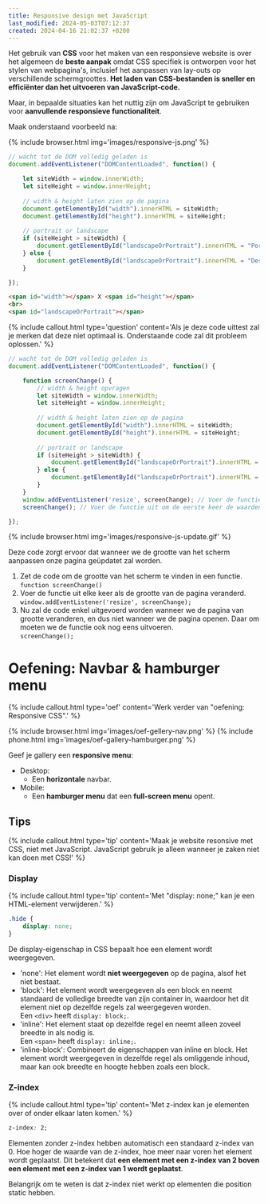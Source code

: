```yaml
---
title: Responsive design met JavaScript
last_modified: 2024-05-03T07:12:37
created: 2024-04-16 21:02:37 +0200
---
```


Het gebruik van **CSS** voor het maken van een responsieve website is over het algemeen de **beste aanpak** omdat CSS specifiek is ontworpen voor het stylen van webpagina's, inclusief het aanpassen van lay-outs op verschillende schermgroottes. **Het laden van CSS-bestanden is sneller en efficiënter dan het uitvoeren van JavaScript-code.**

Maar, in bepaalde situaties kan het nuttig zijn om JavaScript te gebruiken voor **aanvullende responsieve functionaliteit**.

Maak onderstaand voorbeeld na:

{% include browser.html img='images/responsive-js.png' %}

```javascript
// wacht tot de DOM volledig geladen is
document.addEventListener("DOMContentLoaded", function() {

    let siteWidth = window.innerWidth;
    let siteHeight = window.innerHeight;
    
    // width & height laten zien op de pagina
    document.getElementById("width").innerHTML = siteWidth;
    document.getElementById("height").innerHTML = siteHeight;
    
    // portrait or landscape
    if (siteHeight > siteWidth) {
        document.getElementById("landscapeOrPortrait").innerHTML = "Portrait";
    } else {
        document.getElementById("landscapeOrPortrait").innerHTML = "Desktop";
    }

});
```

```html
<span id="width"></span> X <span id="height"></span>
<br>
<span id="landscapeOrPortrait"></span>
```

{% include callout.html type='question' content='Als je deze code uittest zal je merken dat deze niet optimaal is. Onderstaande code zal dit probleem oplossen.' %}

```javascript
// wacht tot de DOM volledig geladen is
document.addEventListener("DOMContentLoaded", function() {

    function screenChange() {
        // width & height opvragen
        let siteWidth = window.innerWidth;
        let siteHeight = window.innerHeight;
        
        // width & height laten zien op de pagina
        document.getElementById("width").innerHTML = siteWidth;
        document.getElementById("height").innerHTML = siteHeight;
        
        // portrait or landscape
        if (siteHeight > siteWidth) {
            document.getElementById("landscapeOrPortrait").innerHTML = "Portrait";
        } else {
            document.getElementById("landscapeOrPortrait").innerHTML = "Desktop";
        }
    }
    window.addEventListener('resize', screenChange); // Voer de functie uit wanneer het scherm veranderd
    screenChange(); // Voer de functie uit om de eerste keer de waarden te laten zien

});
```

{% include browser.html img='images/responsive-js-update.gif' %}

Deze code zorgt ervoor dat wanneer we de grootte van het scherm aanpassen onze pagina geüpdatet zal worden.
1. Zet de code om de grootte van het scherm te vinden in een functie.  
    `function screenChange()`
2. Voer de functie uit elke keer als de grootte van de pagina veranderd.  
    `window.addEventListener('resize', screenChange);`
3. Nu zal de code enkel uitgevoerd worden wanneer we de pagina van grootte veranderen, en dus niet wanneer we de pagina openen. Daar om moeten we de functie ook nog eens uitvoeren.  
    `screenChange();`

# Oefening: Navbar & hamburger menu

{% include callout.html type='oef' content='Werk verder van "oefening: Responsive CSS".' %}

{% include browser.html img='images/oef-gellery-nav.png' %}
{% include phone.html img='images/oef-gallery-hamburger.png' %}

Geef je gallery een **responsive menu**:
- Desktop: 
    - Een **horizontale** navbar.
- Mobile: 
    - Een **hamburger menu** dat een **full-screen menu** opent.

## Tips

{% include callout.html type='tip' content='Maak je website resonsive met CSS, niet met JavaScript. JavaScript gebruik je alleen wanneer je zaken niet kan doen met CSS!' %}

### Display

{% include callout.html type='tip' content='Met "display: none;" kan je een HTML-element verwijderen.' %}

```css
.hide {
    display: none;
}
```

De display-eigenschap in CSS bepaalt hoe een element wordt weergegeven.
- 'none': Het element wordt **niet weergegeven** op de pagina, alsof het niet bestaat.
- 'block': Het element wordt weergegeven als een block en neemt standaard de volledige breedte van zijn container in, waardoor het dit element niet op dezelfde regels zal weergegeven worden.  
Een `<div>` heeft `display: block;`.
- 'inline': Het element staat op dezelfde regel en neemt alleen zoveel breedte in als nodig is.  
Een `<span>` heeft `display: inline;`.
- 'inline-block': Combineert de eigenschappen van inline en block. Het element wordt weergegeven in dezelfde regel als omliggende inhoud, maar kan ook breedte en hoogte hebben zoals een block.

### Z-index

{% include callout.html type='tip' content='Met z-index kan je elementen over of onder elkaar laten komen.' %}

```css
z-index: 2;
```

Elementen zonder z-index hebben automatisch een standaard z-index van 0. Hoe hoger de waarde van de z-index, hoe meer naar voren het element wordt geplaatst. Dit betekent dat **een element met een z-index van 2 boven een element met een z-index van 1 wordt geplaatst**.

Belangrijk om te weten is dat z-index niet werkt op elementen die position static hebben.